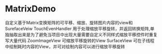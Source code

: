 # MatrixDemo
自定义基于Matrix变换矩阵的可平移、缩放、旋转图片内容的view和SurefaceVeiw
TouchEvenHandler 用于处理缩放平移旋转，并返回转换矩阵,单独抽取出来是为了避免当项目中出现大量需要自定义不同样式缩放平移控件时重复写大量代码
ZoomImageView  可缩放平移旋转的View
SurfaceView   可在子线程中绘制耗时内容的View，并可对绘制内容可以进行缩放平移旋转

